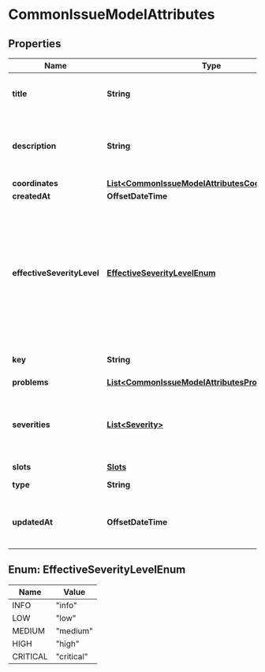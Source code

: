 

# CommonIssueModelAttributes


## Properties

| Name | Type | Description | Notes |
|------------ | ------------- | ------------- | -------------|
|**title** | **String** | A human-readable title for this issue. |  [optional] |
|**description** | **String** | A description of the issue in Markdown format |  [optional] |
|**coordinates** | [**List&lt;CommonIssueModelAttributesCoordinatesInner&gt;**](CommonIssueModelAttributesCoordinatesInner.md) |  |  [optional] |
|**createdAt** | **OffsetDateTime** |  |  [optional] |
|**effectiveSeverityLevel** | [**EffectiveSeverityLevelEnum**](#EffectiveSeverityLevelEnum) | The type from enumeration of the issue’s severity level. This is usually set from the issue’s producer, but can be overridden by policies. |  [optional] |
|**key** | **String** | The Snyk vulnerability ID. |  [optional] |
|**problems** | [**List&lt;CommonIssueModelAttributesProblemsInner&gt;**](CommonIssueModelAttributesProblemsInner.md) |  |  [optional] |
|**severities** | [**List&lt;Severity&gt;**](Severity.md) | The severity level of the vulnerability: ‘low’, ‘medium’, ‘high’ or ‘critical’. |  [optional] |
|**slots** | [**Slots**](Slots.md) |  |  [optional] |
|**type** | **String** | The issue type |  [optional] |
|**updatedAt** | **OffsetDateTime** | When the vulnerability information was last modified. |  [optional] |



## Enum: EffectiveSeverityLevelEnum

| Name | Value |
|---- | -----|
| INFO | &quot;info&quot; |
| LOW | &quot;low&quot; |
| MEDIUM | &quot;medium&quot; |
| HIGH | &quot;high&quot; |
| CRITICAL | &quot;critical&quot; |



